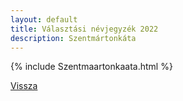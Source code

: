 ```yaml
---
layout: default
title: Választási névjegyzék 2022
description: Szentmártonkáta
---
```


{% include Szentmaartonkaata.html %}

[Vissza](./)